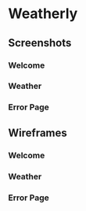 # Weatherly

## Screenshots

### Welcome

### Weather

### Error Page

## Wireframes

### Welcome

### Weather

### Error Page

